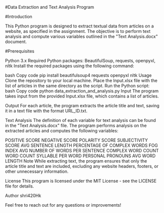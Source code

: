 #Data Extraction and Text Analysis Program

#Introduction

This Python program is designed to extract textual data from articles on a website, as specified in the assignment. The objective is to perform text analysis and compute various variables outlined in the "Text Analysis.docx" document.

#Prerequisites

Python 3.x
Required Python packages: BeautifulSoup, requests, openpyxl, nltk
Install the required packages using the following command:

bash
Copy code
pip install beautifulsoup4 requests openpyxl nltk
Usage
Clone the repository to your local machine.
Place the Input.xlsx file with the list of articles in the same directory as the script.
Run the Python script:
bash
Copy code
python data_extraction_and_analysis.py
Input
The program takes input from the provided Input.xlsx file, which contains a list of articles.

Output
For each article, the program extracts the article title and text, saving it in a text file with the format URL_ID.txt.

Text Analysis
The definition of each variable for text analysis can be found in the "Text Analysis.docx" file. The program performs analysis on the extracted articles and computes the following variables:

POSITIVE SCORE
NEGATIVE SCORE
POLARITY SCORE
SUBJECTIVITY SCORE
AVG SENTENCE LENGTH
PERCENTAGE OF COMPLEX WORDS
FOG INDEX
AVG NUMBER OF WORDS PER SENTENCE
COMPLEX WORD COUNT
WORD COUNT
SYLLABLE PER WORD
PERSONAL PRONOUNS
AVG WORD LENGTH
Note
While extracting text, the program ensures that only the article title and text are included, excluding any website headers, footers, or other unnecessary information.

License
This program is licensed under the MIT License - see the LICENSE file for details.

Author
shri420Hk

Feel free to reach out for any questions or improvements!
